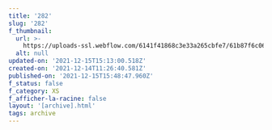 ```yaml
---
title: '282'
slug: '282'
f_thumbnail:
  url: >-
    https://uploads-ssl.webflow.com/6141f41868c3e33a265cbfe7/61b87f6c06346efdafd369e9_282.jpg
  alt: null
updated-on: '2021-12-15T15:13:00.518Z'
created-on: '2021-12-14T11:26:40.581Z'
published-on: '2021-12-15T15:48:47.960Z'
f_status: false
f_category: XS
f_afficher-la-racine: false
layout: '[archive].html'
tags: archive
---
```



